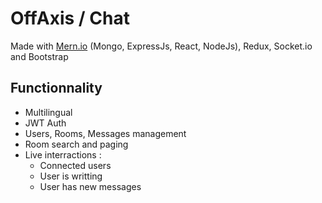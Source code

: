 # OffAxis / Chat
Made with [Mern.io](http://mern.io/) (Mongo, ExpressJs, React, NodeJs), Redux, Socket.io and Bootstrap

## Functionnality
* Multilingual
* JWT Auth
* Users, Rooms, Messages management
* Room search and paging
* Live interractions :
    * Connected users
    * User is writting
    * User has new messages
